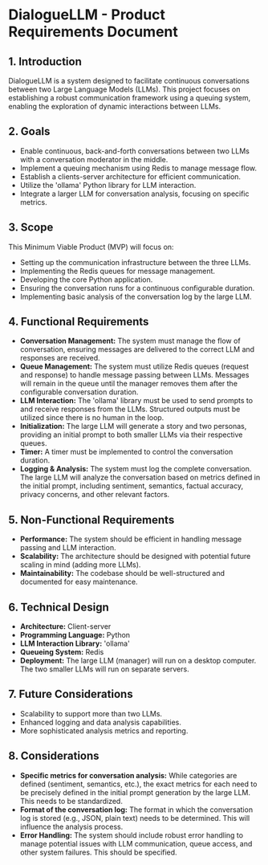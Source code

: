 # DialogueLLM - Product Requirements Document

## 1. Introduction

DialogueLLM is a system designed to facilitate continuous conversations between two Large Language Models (LLMs). This project focuses on establishing a robust communication framework using a queuing system, enabling the exploration of dynamic interactions between LLMs.

## 2. Goals

*   Enable continuous, back-and-forth conversations between two LLMs with a conversation moderator in the middle.
*   Implement a queuing mechanism using Redis to manage message flow.
*   Establish a clients-server architecture for efficient communication.
*   Utilize the 'ollama' Python library for LLM interaction.
*   Integrate a larger LLM for conversation analysis, focusing on specific metrics.

## 3. Scope

This Minimum Viable Product (MVP) will focus on:

*   Setting up the communication infrastructure between the three LLMs.
*   Implementing the Redis queues for message management.
*   Developing the core Python application.
*   Ensuring the conversation runs for a continuous configurable duration.
*   Implementing basic analysis of the conversation log by the large LLM.

## 4. Functional Requirements

*   **Conversation Management:** The system must manage the flow of conversation, ensuring messages are delivered to the correct LLM and responses are received.
*   **Queue Management:** The system must utilize Redis queues (request and response) to handle message passing between LLMs.  Messages will remain in the queue until the manager removes them after the configurable conversation duration.
*   **LLM Interaction:** The 'ollama' library must be used to send prompts to and receive responses from the LLMs. Structured outputs must be utilized since there is no human in the loop.
*   **Initialization:** The large LLM will generate a story and two personas, providing an initial prompt to both smaller LLMs via their respective queues.
*   **Timer:** A timer must be implemented to control the conversation duration.
*   **Logging & Analysis:** The system must log the complete conversation. The large LLM will analyze the conversation based on metrics defined in the initial prompt, including sentiment, semantics, factual accuracy, privacy concerns, and other relevant factors.

## 5. Non-Functional Requirements

*   **Performance:** The system should be efficient in handling message passing and LLM interaction.
*   **Scalability:** The architecture should be designed with potential future scaling in mind (adding more LLMs).
*   **Maintainability:** The codebase should be well-structured and documented for easy maintenance.

## 6. Technical Design

*   **Architecture:** Client-server
*   **Programming Language:** Python
*   **LLM Interaction Library:** 'ollama'
*   **Queueing System:** Redis
*   **Deployment:** The large LLM (manager) will run on a desktop computer. The two smaller LLMs will run on separate servers.

## 7. Future Considerations

*   Scalability to support more than two LLMs.
*   Enhanced logging and data analysis capabilities.
*   More sophisticated analysis metrics and reporting.

## 8. Considerations

*   **Specific metrics for conversation analysis:** While categories are defined (sentiment, semantics, etc.), the exact metrics for each need to be precisely defined in the initial prompt generation by the large LLM.  This needs to be standardized.
*   **Format of the conversation log:**  The format in which the conversation log is stored (e.g., JSON, plain text) needs to be determined.  This will influence the analysis process.
*   **Error Handling:** The system should include robust error handling to manage potential issues with LLM communication, queue access, and other system failures.  This should be specified.